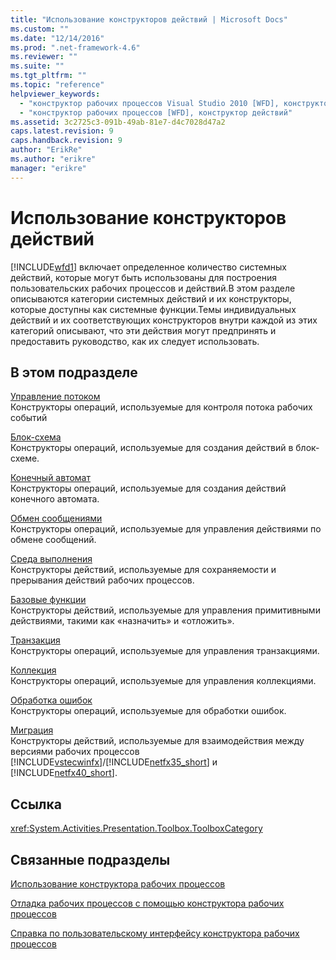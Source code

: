 ```yaml
---
title: "Использование конструкторов действий | Microsoft Docs"
ms.custom: ""
ms.date: "12/14/2016"
ms.prod: ".net-framework-4.6"
ms.reviewer: ""
ms.suite: ""
ms.tgt_pltfrm: ""
ms.topic: "reference"
helpviewer_keywords: 
  - "конструктор рабочих процессов Visual Studio 2010 [WFD], конструктор действий"
  - "конструктор рабочих процессов [WFD], конструктор действий"
ms.assetid: 3c2725c3-091b-49ab-81e7-d4c7028d47a2
caps.latest.revision: 9
caps.handback.revision: 9
author: "ErikRe"
ms.author: "erikre"
manager: "erikre"
---
```

# Использование конструкторов действий
[!INCLUDE[wfd1](../workflow-designer/includes/wfd1_md.md)] включает определенное количество системных действий, которые могут быть использованы для построения пользовательских рабочих процессов и действий.В этом разделе описываются категории системных действий и их конструкторы, которые доступны как системные функции.Темы индивидуальных действий и их соответствующих конструкторов внутри каждой из этих категорий описывают, что эти действия могут предпринять и предоставить руководство, как их следует использовать.  
  
## В этом подразделе  
 [Управление потоком](../workflow-designer/control-flow-activity-designers.md)  
 Конструкторы операций, используемые для контроля потока рабочих событий  
  
 [Блок\-схема](../workflow-designer/flowchart-activity-designers.md)  
 Конструкторы операций, используемые для создания действий в блок\-схеме.  
  
 [Конечный автомат](../workflow-designer/state-machine-activity-designers.md)  
 Конструкторы операций, используемые для создания действий конечного автомата.  
  
 [Обмен сообщениями](../workflow-designer/messaging-activity-designers.md)  
 Конструкторы операций, используемые для управления действиями по обмене сообщений.  
  
 [Среда выполнения](../workflow-designer/runtime-activity-designers.md)  
 Конструкторы действий, используемые для сохраняемости и прерывания действий рабочих процессов.  
  
 [Базовые функции](../workflow-designer/primitives-activity-designers.md)  
 Конструкторы действий, используемые для управления примитивными действиями, такими как «назначить» и «отложить».  
  
 [Транзакция](../workflow-designer/transaction-activity-designers.md)  
 Конструкторы операций, используемые для управления транзакциями.  
  
 [Коллекция](../workflow-designer/collection-activity-designers.md)  
 Конструкторы операций, используемые для управления коллекциями.  
  
 [Обработка ошибок](../workflow-designer/error-handling-activity-designers.md)  
 Конструкторы операций, используемые для обработки ошибок.  
  
 [Миграция](../workflow-designer/migration-activity-designers.md)  
 Конструкторы действий, используемые для взаимодействия между версиями рабочих процессов [!INCLUDE[vstecwinfx](../workflow-designer/includes/vstecwinfx_md.md)]\/[!INCLUDE[netfx35_short](../workflow-designer/includes/netfx35_short_md.md)] и [!INCLUDE[netfx40_short](../workflow-designer/includes/netfx40_short_md.md)].  
  
## Ссылка  
 <xref:System.Activities.Presentation.Toolbox.ToolboxCategory>  
  
## Связанные подразделы  
 [Использование конструктора рабочих процессов](../workflow-designer/using-the-workflow-designer.md)  
  
 [Отладка рабочих процессов с помощью конструктора рабочих процессов](../workflow-designer/debugging-workflows-with-the-workflow-designer.md)  
  
 [Справка по пользовательскому интерфейсу конструктора рабочих процессов](../workflow-designer/workflow-designer-ui-help.md)